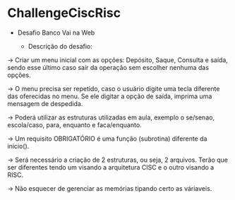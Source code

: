 # ChallengeCiscRisc

* Desafio Banco Vai na Web
  
    * Descrição do desafio:
  
-> Criar um menu inicial com as opções: Depósito, Saque, Consulta e saída, sendo esse último caso sair da operação sem escolher nenhuma das opções.

-> O menu precisa ser repetido, caso o usuário digite uma tecla diferente das oferecidas no menu. Se ele digitar a opção de saída, imprima uma mensagem de despedida.

-> Poderá utilizar as estruturas utilizadas em aula, exemplo o se/senao, escola/caso, para, enquanto e faca/enquanto.

-> Um requisito OBRIGATÓRIO é uma função (subrotina) diferente da inicio().

-> Será necessário a criação de 2 estruturas, ou seja, 2 arquivos. Terão que ser diferentes tendo um visando a arquitetura CISC e o outro visando a RISC.

-> Não esquecer de gerenciar as memórias tipando certo as váriaveis.
